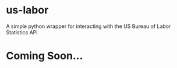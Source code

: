 # us-labor
A simple python wrapper for interacting with the US Bureau of Labor Statistics API
# Coming Soon...